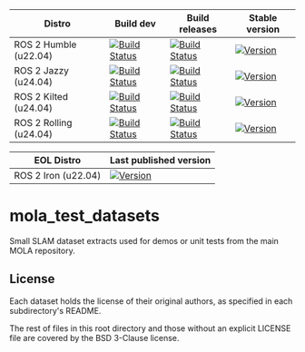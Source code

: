 | Distro | Build dev | Build releases | Stable version |
| ---    | ---       | ---            | ---         |
| ROS 2 Humble (u22.04) | [![Build Status](https://build.ros2.org/job/Hdev__mola_test_datasets__ubuntu_jammy_amd64/badge/icon)](https://build.ros2.org/job/Hdev__mola_test_datasets__ubuntu_jammy_amd64/) | [![Build Status](https://build.ros2.org/job/Hbin_uJ64__mola_test_datasets__ubuntu_jammy_amd64__binary/badge/icon)](https://build.ros2.org/job/Hbin_uJ64__mola_test_datasets__ubuntu_jammy_amd64__binary/) | [![Version](https://img.shields.io/ros/v/humble/mola_test_datasets)](https://index.ros.org/search/?term=mola_test_datasets) |
| ROS 2 Jazzy (u24.04) | [![Build Status](https://build.ros2.org/job/Jdev__mola_test_datasets__ubuntu_noble_amd64/badge/icon)](https://build.ros2.org/job/Jdev__mola_test_datasets__ubuntu_noble_amd64/) | [![Build Status](https://build.ros2.org/job/Jbin_uN64__mola_test_datasets__ubuntu_noble_amd64__binary/badge/icon)](https://build.ros2.org/job/Jbin_uN64__mola_test_datasets__ubuntu_noble_amd64__binary/) | [![Version](https://img.shields.io/ros/v/jazzy/mola_test_datasets)](https://index.ros.org/search/?term=mola_test_datasets) |
| ROS 2 Kilted (u24.04) | [![Build Status](https://build.ros2.org/job/Kdev__mola_test_datasets__ubuntu_noble_amd64/badge/icon)](https://build.ros2.org/job/Kdev__mola_test_datasets__ubuntu_noble_amd64/) | [![Build Status](https://build.ros2.org/job/Kbin_uN64__mola_test_datasets__ubuntu_noble_amd64__binary/badge/icon)](https://build.ros2.org/job/Kbin_uN64__mola_test_datasets__ubuntu_noble_amd64__binary/) | [![Version](https://img.shields.io/ros/v/kilted/mola_test_datasets)](https://index.ros.org/search/?term=mola_test_datasets) |
| ROS 2 Rolling (u24.04) | [![Build Status](https://build.ros2.org/job/Rdev__mola_test_datasets__ubuntu_noble_amd64/badge/icon)](https://build.ros2.org/job/Rdev__mola_test_datasets__ubuntu_noble_amd64/) | [![Build Status](https://build.ros2.org/job/Rbin_uN64__mola_test_datasets__ubuntu_noble_amd64__binary/badge/icon)](https://build.ros2.org/job/Rbin_uN64__mola_test_datasets__ubuntu_noble_amd64__binary/) | [![Version](https://img.shields.io/ros/v/rolling/mola_test_datasets)](https://index.ros.org/search/?term=mola_test_datasets) |

| EOL Distro |  Last published version |
| ---    |  ---            |
| ROS 2 Iron (u22.04) |  [![Version](https://img.shields.io/ros/v/iron/mola_test_datasets)](https://index.ros.org/search/?term=mola_test_datasets) |


# mola_test_datasets
Small SLAM dataset extracts used for demos or unit tests from the main MOLA repository.


## License
Each dataset holds the license of their original authors, as specified in each subdirectory's README.

The rest of files in this root directory and those without an explicit LICENSE file are covered by the BSD 3-Clause license.
